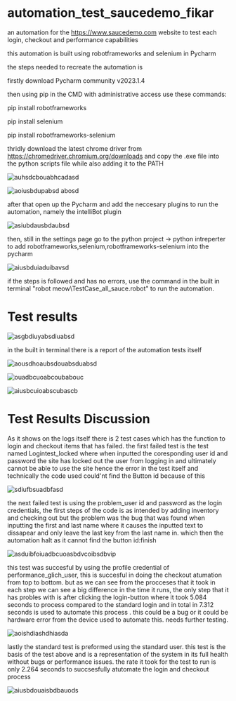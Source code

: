 # automation_test_saucedemo_fikar
an automation for the https://www.saucedemo.com website to test each login, checkout and performance capabilities

this automation is built using robotframeworks and selenium in Pycharm 

the steps needed to recreate the automation is 

firstly download Pycharm community v2023.1.4

then using pip in the CMD with administrative access use these commands:

pip install robotframeworks

pip install selenium

pip install robotframeworks-selenium 

 thridly download the latest chrome driver from https://chromedriver.chromium.org/downloads and copy the .exe file into the python scripts file while also adding it to the PATH  

![auhsdcbouabhcadasd](https://github.com/fikarrahman/automation_test_saucedemo_fikar/assets/139712706/ce556956-3331-4515-894f-ffd6ca938d1a)

![aoiusbdupabsd abosd](https://github.com/fikarrahman/automation_test_saucedemo_fikar/assets/139712706/5a656faf-0a03-4280-949f-51d4f478d353)

after that open up the Pycharm and add the neccesary plugins to run the automation, namely the intelliBot plugin 

![asiubdausbdaubsd](https://github.com/fikarrahman/automation_test_saucedemo_fikar/assets/139712706/cd5c08e5-b2df-4bc0-b445-df9a9e35dc55)

then, still in the settings page go to the python project -> python intreperter to add robotframeworks,selenium,robotframeworks-selenium 
into the pycharm 

![aiusbduiaduibavsd](https://github.com/fikarrahman/automation_test_saucedemo_fikar/assets/139712706/ec6de1fd-7b1a-4418-aa3f-35552c3603cb)

if the steps is followed and has no errors, use the command in the built in terminal "robot meow\TestCase_all_sauce.robot" to run the automation. 

# Test results 

![asgbdiuyabsdiuabsd](https://github.com/fikarrahman/automation_test_saucedemo_fikar/assets/139712706/9f7a409a-5f9f-4354-befb-5598529ae9b7)

in the built in terminal there is a report of the automation tests itself 

![aousdhoaubsdouabsduabsd](https://github.com/fikarrahman/automation_test_saucedemo_fikar/assets/139712706/595d1d89-6ce6-4b34-814f-0dc29109f00a)

![ouadbcuoabcoubabouc](https://github.com/fikarrahman/automation_test_saucedemo_fikar/assets/139712706/091baee6-951a-40f2-8ee0-f8ed879bb6a1)

![aiusbcuioabscubascb](https://github.com/fikarrahman/automation_test_saucedemo_fikar/assets/139712706/85475846-94c5-469b-8e09-9f8d961015cc)

# Test Results Discussion 

As it shows on the logs itself there is 2 test cases which has the function to login and checkout items that has failed. the first failed test is the test named Logintest_locked where when inputted the coresponding user id and password the site has locked out the user from logging in and ultimately cannot be able to use the site hence the error in the test itself and technically the code used could'nt find the Button id because of this  

![sdiufbsuadbfasd](https://github.com/fikarrahman/automation_test_saucedemo_fikar/assets/139712706/f1ac659f-538d-4e9e-b669-186758e12203)

the next failed test is using the problem_user id and password as the login credentials, the first steps of the code is as intended by adding inventory and checking out but the problem was the bug that was found when inputting the first and last name where it causes the inputted text to dissapear and only leave the last key from the last name in. which then the automation halt as it cannot find the button id:finish  

![asduibfoiuadbcuoasbdvcoibsdbvip](https://github.com/fikarrahman/automation_test_saucedemo_fikar/assets/139712706/147d14e1-6642-4653-8729-b6b750946b6b)

this test was succesful by using the profile credential of performance_glich_user, this is succesful in doing the checkout atumation from top to bottom. but as we can see from the procceses that it took in each step we can see a big difference in the time it runs, the only step that it has probles with is after clicking the login-button where it took 5.084 seconds to process compared to the standard login and in total in 7.312 seconds is used to automate this process . this could be a bug or it could be hardware error from the device used to automate this. needs further testing. 

![aoishdiashdhiasda](https://github.com/fikarrahman/automation_test_saucedemo_fikar/assets/139712706/a8538cf5-26ee-4ba3-8d10-fe5c6e8fae21)

lastly the standard test is preformed using the standard user. this test is the basis of the test above and is a representation of the system in its full health without bugs or performance issues. the rate it took for the test to run is only 2.264 seconds to succsesfully atutomate the login and checkout process

![aiusbdouaisbdbauods](https://github.com/fikarrahman/automation_test_saucedemo_fikar/assets/139712706/94310cf7-96ac-4f75-9f89-7cc47fea0cee)










